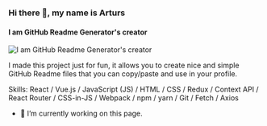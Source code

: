 ### Hi there 👋, my name is Arturs
#### I am GitHub Readme Generator's creator
![I am GitHub Readme Generator's creator](https://pbs.twimg.com/media/GOA2CiJWgAAB66b?format=jpg&name=small)

I made this project just for fun, it allows you to create nice and simple GitHub Readme files that you can copy/paste and use in your profile.

Skills: React / Vue.js / JavaScript (JS) / HTML / CSS / Redux / Context API / React Router / CSS-in-JS / Webpack / npm / yarn / Git / Fetch / Axios

- 🔭 I’m currently working on this page. 
















<!--
**ABDELRAHMAN097/ABDELRAHMAN097** is a ✨ _special_ ✨ repository because its `README.md` (this file) appears on your GitHub profile.

Here are some ideas to get you started:

- 🔭 I’m currently working on ...
- 🌱 I’m currently learning ...
- 👯 I’m looking to collaborate on ...
- 🤔 I’m looking for help with ...
- 💬 Ask me about ...
- 📫 How to reach me: ...
- 😄 Pronouns: ...
- ⚡ Fun fact: ...
-->
